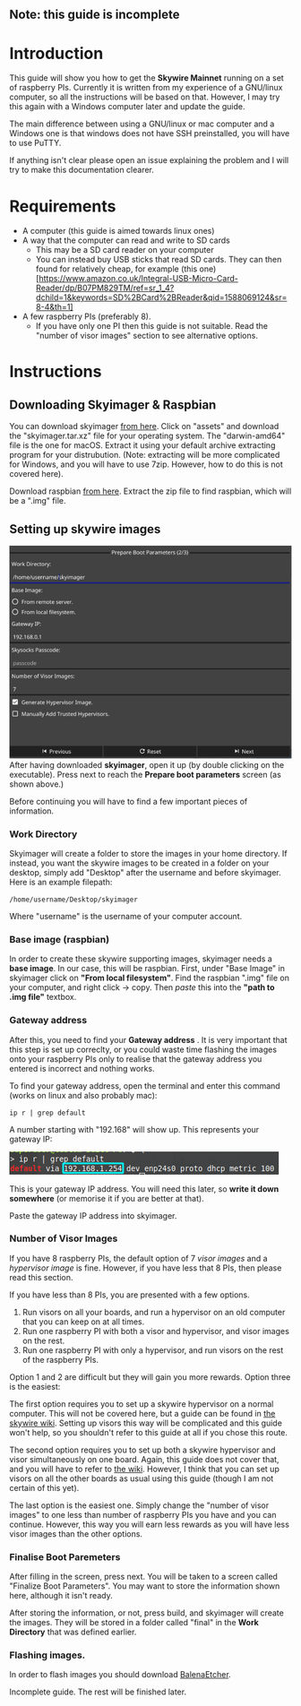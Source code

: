 ## Note: this guide is incomplete
# Introduction
This guide will show you how to get the **Skywire Mainnet** running on a set of raspberry PIs. Currently it is written from my experience of a GNU/linux computer, so all the instructions will be based on that. However, I may try this again with a Windows computer later and update the guide.

The main difference between using a GNU/linux or mac computer and a Windows one is that windows does not have SSH preinstalled, you will have to use PuTTY.

If anything isn't clear please open an issue explaining the problem and I will try to make this documentation clearer.

# Requirements
* A computer (this guide is aimed towards linux ones)
* A way that the computer can read and write to SD cards
  + This may be a SD card reader on your computer
  + You can instead buy USB sticks that read SD cards. They can then found for relatively cheap, for example (this one)[https://www.amazon.co.uk/Integral-USB-Micro-Card-Reader/dp/B07PM829TM/ref=sr_1_4?dchild=1&keywords=SD%2BCard%2BReader&qid=1588069124&sr=8-4&th=1]
* A few raspberry PIs (preferably 8).
  + If you have only one PI then this guide is not suitable. Read the "number of visor images" section to see alternative options.

# Instructions

## Downloading Skyimager & Raspbian

You can download skyimager [from here](https://github.com/SkycoinProject/skybian/releases). Click on "assets" and download the "skyimager.tar.xz" file for your operating system. The "darwin-amd64" file is the one for macOS. Extract it using your default archive extracting program for your distrubution. (Note: extracting will be more complicated for Windows, and you will have to use 7zip. However, how to do this is not covered here).

Download raspbian [from here](https://downloads.raspberrypi.org/raspbian_lite_latest). Extract the zip file to find raspbian, which will be a ".img" file.
## Setting up skywire images
![image showing skyimager interface](https://github.com/ADepic/SkywirePiMainnet/blob/master/images/skyimager.png)
After having downloaded **skyimager**, open it up (by double clicking on the executable). Press next to reach the **Prepare boot parameters** screen (as shown above.)

Before continuing you will have to find a few important pieces of information. 

### Work Directory
Skyimager will create a folder to store the images in your home directory. If instead, you want the skywire images to be created in a folder on your desktop, simply add "Desktop" after the username and before skyimager. Here is an example filepath:
```
/home/username/Desktop/skyimager
```
Where "username" is the username of your computer account.

### Base image (raspbian)
In order to create these skywire supporting images, skyimager needs a **base image**. In our case, this will be raspbian. First, under "Base Image" in skyimager click on **"From local filesystem"**. Find the raspbian ".img" file on your computer, and right click -> copy. Then *paste* this into the **"path to .img file"** textbox. 

### Gateway address

After this, you need to find your **Gateway address** . It is very important that this step is set up correclty, or you could waste time flashing the images onto your raspberry PIs only to realise that the gateway address you entered is incorrect and nothing works.

To find your gateway address, open the terminal and enter this command (works on linux and also probably mac):
```
ip r | grep default
```
A number starting with "192.168" will show up. This represents your gateway IP:

![image showing usage of ip r command](https://github.com/ADepic/SkywirePiMainnet/blob/master/images/find_gateway_IP.png)

This is your gateway IP address. You will need this later, so **write it down somewhere** (or memorise it if you are better at that).

Paste the gateway IP address into skyimager.

### Number of Visor Images

If you have 8 raspberry PIs, the default option of 7 *visor images* and a *hypervisor image* is fine. However, if you have less that 8 PIs, then please read this section.

If you have less than 8 PIs, you are presented with a few options.

1. Run visors on all your boards, and run a hypervisor on an old computer that you can keep on at all times.
2. Run one raspberry PI with both a visor and hypervisor, and visor images on the rest.
3. Run one raspberry PI with only a hypervisor, and run visors on the rest of the raspberry PIs.

Option 1 and 2 are difficult but they will gain you more rewards. Option three is the easiest:

The first option requires you to set up a skywire hypervisor on a normal computer. This will not be covered here, but a guide can be found in [the skywire wiki](https://github.com/SkycoinProject/skywire-mainnet/wiki/Run-HypervisorUI-on-local-machine). Setting up visors this way will be complicated and this guide won't help, so you shouldn't refer to this guide at all if you chose this route.

The second option requires you to set up both a skywire hypervisor and visor simultaneously on one board. Again, this guide does not cover that, and you will have to refer to [the wiki](https://github.com/SkycoinProject/skywire-mainnet/wiki/Run-Skywire-Visor-on-manager-board). However, I think that you can set up visors on all the other boards as usual using this guide (though I am not certain of this yet).

The last option is the easiest one. Simply change the "number of visor images" to one less than number of raspberry PIs you have and you can continue. However, this way you will earn less rewards as you will have less visor images than the other options.

### Finalise Boot Paremeters

After filling in the screen, press next. You will be taken to a screen called "Finalize Boot Parameters". You may want to store the information shown here, although it isn't ready. 

After storing the information, or not, press build, and skyimager will create the images. They will be stored in a folder called "final" in the **Work Directory** that was defined earlier.

### Flashing images.

In order to flash images you should download [BalenaEtcher](https://www.balena.io/etcher/).

Incomplete guide. The rest will be finished later.
